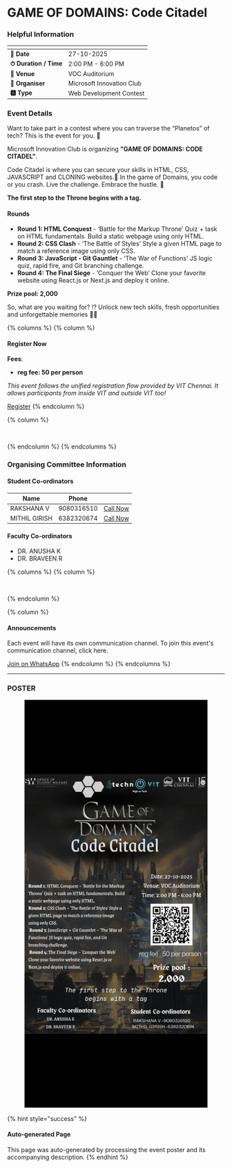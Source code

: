 # GAME OF DOMAINS: Code Citadel

### Helpful Information

<table data-view="cards"><thead><tr><th></th><th></th></tr></thead><tbody><tr><td><strong>📅 Date</strong></td><td>27-10-2025</td></tr><tr><td><strong>⏱ Duration / Time</strong></td><td>2:00 PM - 6:00 PM</td></tr><tr><td><strong>📍 Venue</strong></td><td>VOC Auditorium</td></tr><tr><td><strong>👤 Organiser</strong></td><td>Microsoft Innovation Club</td></tr><tr><td><strong>🅰️ Type</strong></td><td>Web Development Contest</td></tr></tbody></table>

### Event Details

Want to take part in a contest where you can traverse the “Planetos” of tech? This is the event for you. 🫵

Microsoft Innovation Club is organizing **"GAME OF DOMAINS: CODE CITADEL"**.

Code Citadel is where you can secure your skills in HTML, CSS, JAVASCRIPT and CLONING websites.👾 In the game of Domains, you code or you crash. Live the challenge. Embrace the hustle. 👑

**The first step to the Throne begins with a tag.**

#### Rounds

* **Round 1: HTML Conquest** - ‘Battle for the Markup Throne’ Quiz + task on HTML fundamentals. Build a static webpage using only HTML.
* **Round 2: CSS Clash** - ‘The Battle of Styles’ Style a given HTML page to match a reference image using only CSS.
* **Round 3: JavaScript - Git Gauntlet** - ‘The War of Functions’ JS logic quiz, rapid fire, and Git branching challenge.
* **Round 4: The Final Siege** - ‘Conquer the Web’ Clone your favorite website using React.js or Next.js and deploy it online.

**Prize pool: 2,000**

So, what are you waiting for? ⁉️ Unlock new tech skills, fresh opportunities and unforgettable memories 🎯🔥

{% columns %}
{% column %}
#### Register Now

**Fees**:

* **reg fee: 50 per person**

_This event follows the unified registration flow provided by VIT Chennai. It allows participants from inside VIT and outside VIT too!_

<a href="https://chennaievents.vit.ac.in/technovit/" class="button primary" data-icon="rocket-launch">Register</a>
{% endcolumn %}

{% column %}
<figure><img src="https://images.unsplash.com/photo-1607000975574-0b425df6975a?crop=entropy&#x26;cs=srgb&#x26;fm=jpg&#x26;ixid=M3wxOTcwMjR8MHwxfHNlYXJjaHw3fHxyZWdpc3RlcnxlbnwwfHx8fDE3NjEyNDU2MDF8MA&#x26;ixlib=rb-4.1.0&#x26;q=85" alt=""><figcaption></figcaption></figure>
{% endcolumn %}
{% endcolumns %}

### Organising Committee Information

#### Student Co-ordinators

<table data-card-size="large" data-view="cards"><thead><tr><th>Name</th><th data-type="number">Phone</th><th></th></tr></thead><tbody><tr><td>RAKSHANA V</td><td>9080316510</td><td><a href="tel:9080316510" class="button secondary">Call Now</a></td></tr><tr><td>MITHIL GIRISH</td><td>6382320674</td><td><a href="tel:6382320674" class="button secondary">Call Now</a></td></tr></tbody></table>

#### Faculty Co-ordinators

* DR. ANUSHA K
* DR. BRAVEEN R

{% columns %}
{% column %}
<figure><img src="https://images.unsplash.com/photo-1650897877751-4446f52a0cb3?crop=entropy&#x26;cs=srgb&#x26;fm=jpg&#x26;ixid=M3wxOTcwMjR8MHwxfHNlYXJjaHw2fHxhbm5vdW5jZW1lbnR8ZW58MHx8fHwxNzYxMjQ2MzUxfDA&#x26;ixlib=rb-4.1.0&#x26;q=85" alt=""><figcaption></figcaption></figure>
{% endcolumn %}

{% column %}
#### Announcements

Each event will have its own communication channel. To join this event's communication channel, click here.

<a href="https://chat.whatsapp.com/LYzaHtH8MayKVLNu0mOzKo?mode=wwc" class="button primary" data-icon="bullhorn">Join on WhatsApp</a>
{% endcolumn %}
{% endcolumns %}

***

### POSTER

<figure><img src="../../.gitbook/assets/image (3).png" alt=""><figcaption></figcaption></figure>

{% hint style="success" %}
#### Auto-generated Page

This page was auto-generated by processing the event poster and its accompanying description.
{% endhint %}
